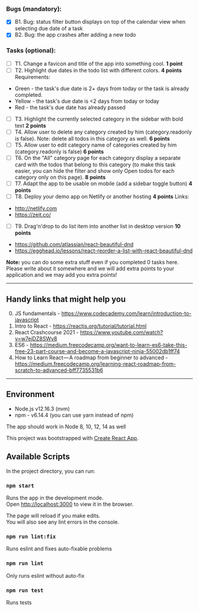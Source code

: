 
### Bugs (mandatory):

- [X] B1. Bug: status filter button displays on top of the calendar view when selecting due date of a task
- [X] B2. Bug: the app crashes after adding a new todo

### Tasks (optional):

- [ ] T1. Change a favicon and title of the app into something cool. __1 point__
- [ ] T2. Highlight due dates in the todo list with different colors. __4 points__ 
Requirements:
* Green - the task's due date is 2+ days from today or the task is already completed.
* Yellow - the task's due date is <2 days from today or today
* Red - the task's due date has already passed
- [ ] T3. Highlight the currently selected category in the sidebar with bold text __2 points__
- [ ] T4. Allow user to delete any category created by him (category.readonly is false). Note: delete all todos in this category as well. __6 points__
- [ ] T5. Allow user to edit category name of categories created by him (category.readonly is false) __6 points__
- [ ] T6. On the "All" category page for each category display a separate card with the todos that belong to this category (to make this task easier, you can hide the filter and show only Open todos for each category only on this page). __8 points__
- [ ] T7. Adapt the app to be usable on mobile (add a sidebar toggle button) __4 points__
- [ ] T8. Deploy your demo app on Netlify or another hosting __4 points__ 
Links:
* http://netlify.com
* https://zeit.co/
- [ ] T9. Drag'n'drop to do list item into another list in desktop version __10 points__
* https://github.com/atlassian/react-beautiful-dnd
* https://egghead.io/lessons/react-reorder-a-list-with-react-beautiful-dnd

__Note:__ you can do some extra stuff even if you completed 0 tasks here. Please write about it somewhere and we will add extra points to your application and we may add you extra points!

-----

## Handy links that might help you

0. JS fundamentals - https://www.codecademy.com/learn/introduction-to-javascript
1. Intro to React - https://reactjs.org/tutorial/tutorial.html
2. React Crashcourse 2021 - https://www.youtube.com/watch?v=w7ejDZ8SWv8
3. ES6 - https://medium.freecodecamp.org/want-to-learn-es6-take-this-free-23-part-course-and-become-a-javascript-ninja-55002db1ff74
4. How to Learn React — A roadmap from beginner to advanced - https://medium.freecodecamp.org/learning-react-roadmap-from-scratch-to-advanced-bff7735531b6

--- 

## Environment

- Node.js v12.16.3 (nvm)
- npm - v6.14.4 (you can use yarn instead of npm)

The app should work in Node 8, 10, 12, 14 as well

This project was bootstrapped with [Create React App](https://github.com/facebook/create-react-app).

## Available Scripts

In the project directory, you can run:

### `npm start`

Runs the app in the development mode.<br>
Open [http://localhost:3000](http://localhost:3000) to view it in the browser.

The page will reload if you make edits.<br>
You will also see any lint errors in the console.


### `npm run lint:fix`

Runs eslint and fixes auto-fixable problems

### `npm run lint`

Only runs eslint without auto-fix

### `npm run test`

Runs tests
